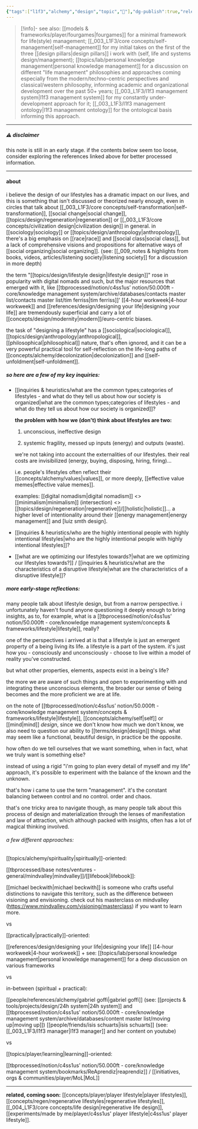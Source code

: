 ```yaml
---
{"tags":["l1f3","alchemy","design","topic","🌱"],"dg-publish":true,"relevancescore":94,"aliases":["lifestyle"],"notestage":["🌱"],"readinesslevel":"15%","created":"2022-11-29T12:38:46.892-03:00","updated":"2025-05-28T17:14:34.701-03:00","permalink":"/003-l1-f3/core-concepts/lifestyles/","dgPassFrontmatter":true}
---
```


> [!info]- see also:
> [[models & frameworks/player/fourgames\|fourgames]] for a minimal framework for life(style) management;
> [[_003_L1F3/core concepts/self-management\|self-management]] for my initial takes on the first of the three [[design pillars\|design pillars]] i work with (self, life and systems design/management);
> [[topics/lab/personal knowledge management\|personal knowledge management]] for a discussion on different "life management" philosophies and approaches coming especially from the modern/techno-centric perspectives and classical/western philosophy, informing academic and organizational development over the past 50+ years;
> [[_003_L1F3/l1f3 management system\|l1f3 management system]] for my constantly under-development approach for it;
> [[_003_L1F3/l1f3 management ontology\|l1f3 management ontology]] for the ontological basis informing this approach.

---
##### ⚠ disclaimer

this note is still in an early stage. if the contents below seem too loose, consider exploring the references linked above for better processed information.

---
#### about

i believe the design of our lifestyles has a dramatic impact on our lives, and this is something that isn't discussed or theorized nearly enough, even in circles that talk about [[_003_L1F3/core concepts/self-transformation\|self-transformation]], [[social change\|social change]], [[topics/design/regeneration\|regeneration]] or [[_003_L1F3/core concepts/civilization design\|civilization design]] in general. in [[sociology\|sociology]] or [[topics/design/anthropology\|anthropology]], there's a big emphasis on [[race\|race]] and [[social class\|social class]], but a lack of comprehensive visions and propositions for alternative ways of [[social organizing\|social organizing]]. (see: [[_009_notes & highlights from books, videos, articles/listening society\|listening society]] for a discussion in more depth)

the term "[[topics/design/lifestyle design\|lifestyle design]]" rose in popularity with digital nomads and such, but the major resources that emerged with it, like [[tbprocessed/notion/c4ss1us’ notion/50.000ft - core/knowledge management system/archive/databases/contacts master list/contacts master list/tim ferriss\|tim ferriss]]' [[4-hour workweek\|4-hour workweek]] and [[references/design/designing your life\|designing your life]] are tremendously superficial and carry a lot of [[concepts/design/modernity\|modern]]/euro-centric biases.

the task of "designing a lifestyle" has a [[sociological\|sociological]], [[topics/design/anthropology\|anthropological]], [[philosophical\|philosophical]] nature, that's often ignored, and it can be a very powerful practical tool for self-reflection on the life-long paths of [[concepts/alchemy/decolonization\|decolonization]] and [[self-unfoldment\|self-unfoldment]].

##### so here are a few of my key inquiries:

- [[inquiries & heuristics/what are the common types;categories of lifestyles - and what do they tell us about how our society is organized\|what are the common types;categories of lifestyles - and what do they tell us about how our society is organized]]?

	**the problem with how we (don't) think about lifestyles are two:**
	
	1) unconscious, ineffective design
	 
	2) systemic fragility, messed up inputs (energy) and outputs (waste).
	
	we're not taking into account the externalities of our lifestyles. their real costs are invisibilized (energy, buying, disposing, hiring, firing)...
	
	i.e. people's lifestyles often reflect their [[concepts/alchemy/values\|values]], or more deeply, [[effective value memes\|effective value memes]].
	
	examples: [[digital nomadism\|digital nomadism]] <> [[minimalism\|minimalism]] (intersection) <> [[topics/design/regeneration\|regenerative]]/[[holistic\|holistic]]... a higher level of intentionality around their [[energy management\|energy management]] and [luiz smth design].

- [[inquiries & heuristics/who are the highly intentional people with highly intentional lifestyles\|who are the highly intentional people with highly intentional lifestyles]]?

- [[what are we optimizing our lifestyles towards?\|what are we optimizing our lifestyles towards?]] / [[inquiries & heuristics/what are the characteristics of a disruptive lifestyle\|what are the characteristics of a disruptive lifestyle]]?

##### more early-stage reflections:

many people talk about lifestyle design, but from a narrow perspective. i unfortunately haven't found anyone questioning it deeply enough to bring insights, as to, for example, what is a [[tbprocessed/notion/c4ss1us’ notion/50.000ft - core/knowledge management system/concepts & frameworks/lifestyle\|lifestyle]], really?

one of the perspectives i arrived at is that a lifestyle is just an emergent property of a being living its life. a lifestyle is a part of the system. it's just how you - consciously and unconsciously - choose to live within a model of reality you've constructed.

but what other properties, elements, aspects exist in a being's life?

the more we are aware of such things and open to experimenting with and integrating these unconscious elements, the broader our sense of being becomes and the more proficient we are at life.

on the note of [[tbprocessed/notion/c4ss1us’ notion/50.000ft - core/knowledge management system/concepts & frameworks/lifestyle\|lifestyle]], [[concepts/alchemy/self\|self]] or [[mind\|mind]] *design*, since we don't know how much we don't know, we also need to question our ability to [[terms/design\|design]] things. what may seem like a functional, beautiful design, in practice be the opposite.

how often do we tell ourselves that we want something, when in fact, what we truly want is something else?

instead of using a rigid "i'm going to plan every detail of myself and my life" approach, it's possible to experiment with the balance of the known and the unknown. 

that's how i came to use the term "management". it's the constant balancing between control and no control. order and chaos.

that's one tricky area to navigate though, as many people talk about this process of design and materialization through the lenses of manifestation and law of attraction, which although packed with insights, often has a lot of magical thinking involved.

###### a few different approaches:

[[topics/alchemy/spirituality\|spiritually]]-oriented:

[[tbprocessed/base notes/ventures - general/mindvalley\|mindvalley]]/[[lifebook\|lifebook]]:

[[michael beckwith\|michael beckwith]] is someone who crafts useful distinctions to navigate this territory, such as the difference between visioning and envisioning. check out his masterclass on mindvalley (https://www.mindvalley.com/visioning/masterclass) if you want to learn more.

vs

[[practically\|practically]]-oriented:

[[references/design/designing your life\|designing your life]]
[[4-hour workweek\|4-hour workweek]]
\+ see: [[topics/lab/personal knowledge management\|personal knowledge management]] for a deep discussion on various frameworks

vs

in-between (spiritual + practical):

[[people/references/alchemy/gabriel goffi\|gabriel goffi]] (see: [[projects & tools/projects/design/24h system\|24h system]] and [[tbprocessed/notion/c4ss1us’ notion/50.000ft - core/knowledge management system/archive/databases/content master list/moving up\|moving up]])
[[people/friends/ísis schuarts\|ísis schuarts]] (see: [[_003_L1F3/l1f3 manager\|l1f3 manager]] and her content on youtube)

vs

[[topics/player/learning\|learning]]-oriented:

[[tbprocessed/notion/c4ss1us’ notion/50.000ft - core/knowledge management system/bookmarks/ReAprendiz\|reaprendiz]] / [[initiatives, orgs & communities/player/MoL\|MoL]]

----

**related, coming soon:** [[concepts/player/player lifestyle\|player lifestyles]], [[concepts/regen/regenerative lifestyles\|regenerative lifestyles]], [[_004_L1F3/core concepts/life design\|regenerative life design]], [[experiments/made by me/player/c4ss1us' player lifestyle\|c4ss1us' player lifestyle]].